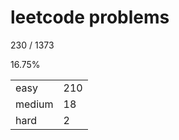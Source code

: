 # leetcode problems

230 / 1373

16.75%

|        |     |
| ------ | --- |
| easy   | 210  |
| medium | 18   |
| hard   | 2   |

